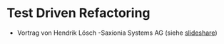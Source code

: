 # Test Driven Refactoring
- Vortrag von Hendrik Lösch -Saxionia Systems AG (siehe [slideshare](https://www.slideshare.net/HendrikLsch1/legacy-code-refaktorisieren))